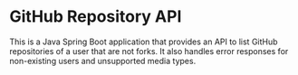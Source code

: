 # GitHub Repository API

This is a Java Spring Boot application that provides an API to list GitHub repositories of a user that are not forks. It also handles error responses for non-existing users and unsupported media types.
